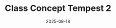 ---
date: 2025-09-18
image_path: /images/gallery/class-concept-tempest-2.png
title: Class Concept Tempest 2
description: Tempest
source: https://youtu.be/bcdWnVpDIXo?si=7ELrV5433bEeR7dr
height: 1076
width: 1722 
tags: ["Class", "Concept"]
---